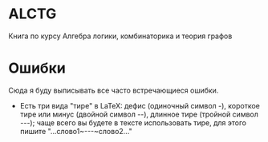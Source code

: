 # ALCTG
Книга по курсу Алгебра логики, комбинаторика и теория графов

# Ошибки
Сюда я буду выписывать все часто встречающиеся ошибки.

- Есть три вида "тире" в LaTeX: дефис (одиночный символ -), короткое тире или минус (двойной символ --), длинное тире (тройной символ ---); чаще всего вы будете в тексте использовать тире, для этого пишите "...слово1~---~слово2..."
